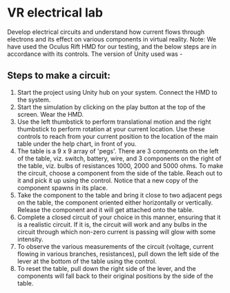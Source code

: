 # VR electrical lab
Develop electrical circuits and understand how current flows through electrons and its effect on various components in virtual reality.
Note: We have used the Oculus Rift HMD for our testing, and the below steps are in accordance with its controls. The version of Unity used was - 

## Steps to make a circuit:
1. Start the project using Unity hub on your system. Connect the HMD to the system.
2. Start the simulation by clicking on the play button at the top of the screen. Wear the HMD.
3. Use the left thumbstick to perform translational motion and the right thumbstick to perform rotation at your current location. Use these controls to reach from your current position to the location of the main table under the help chart, in front of you.
4. The table is a 9 x 9 array of 'pegs'. There are 3 components on the left of the table, viz. switch, battery, wire, and 3 components on the right of the table, viz. bulbs of resistances 1000, 2000 and 5000 ohms. To make the circuit, choose a component from the side of the table. Reach out to it and pick it up using the  control. Notice that a new copy of the component spawns in its place.
5. Take the component to the table and bring it close to two adjacent pegs on the table, the component oriented either horizontally or vertically. Release the component and it will get attached onto the table.
6. Complete a closed circuit of your choice in this manner, ensuring that it is a realistic circuit. If it is, the circuit will work and any bulbs in the circuit through which non-zero current is passing will glow with some intensity.
7. To observe the various measurements of the circuit (voltage, current flowing in various branches, resistances), pull down the left side of the lever at the bottom of the table using the  control.
8. To reset the table, pull down the right side of the lever, and the components will fall back to their original positions by the side of the table.
